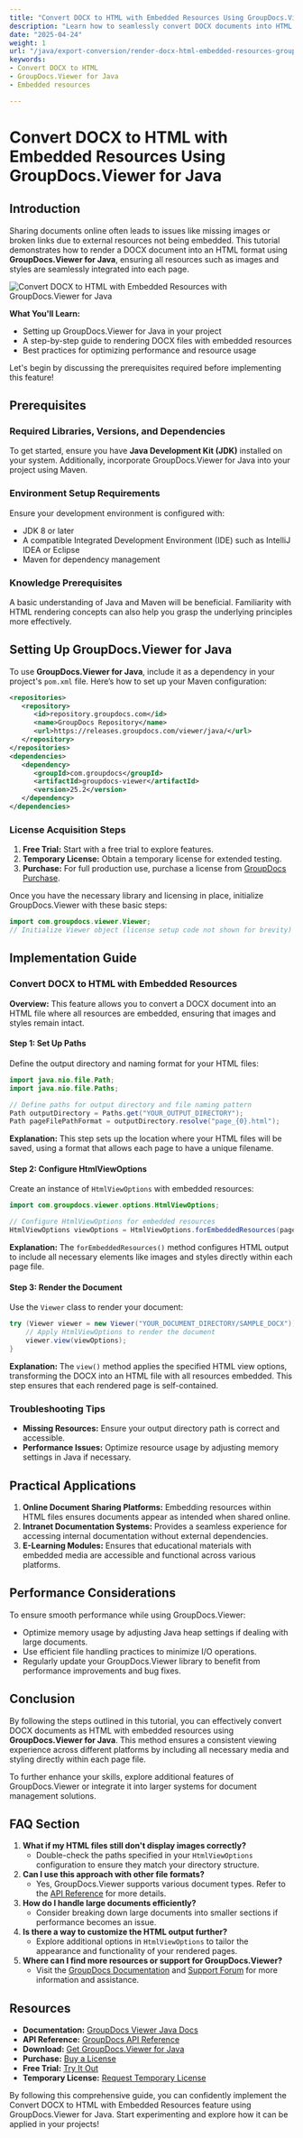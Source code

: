 ```yaml
---
title: "Convert DOCX to HTML with Embedded Resources Using GroupDocs.Viewer for Java"
description: "Learn how to seamlessly convert DOCX documents into HTML format using GroupDocs.Viewer for Java, ensuring all resources are embedded."
date: "2025-04-24"
weight: 1
url: "/java/export-conversion/render-docx-html-embedded-resources-groupdocs-java/"
keywords:
- Convert DOCX to HTML
- GroupDocs.Viewer for Java
- Embedded resources

---
```



# Convert DOCX to HTML with Embedded Resources Using GroupDocs.Viewer for Java

## Introduction

Sharing documents online often leads to issues like missing images or broken links due to external resources not being embedded. This tutorial demonstrates how to render a DOCX document into an HTML format using **GroupDocs.Viewer for Java**, ensuring all resources such as images and styles are seamlessly integrated into each page.

![Convert DOCX to HTML with Embedded Resources with GroupDocs.Viewer for Java](/viewer/export-conversion/convert-docx-to-html-with-embedded-resources-java.png)

**What You'll Learn:**
- Setting up GroupDocs.Viewer for Java in your project
- A step-by-step guide to rendering DOCX files with embedded resources
- Best practices for optimizing performance and resource usage

Let's begin by discussing the prerequisites required before implementing this feature!

## Prerequisites

### Required Libraries, Versions, and Dependencies
To get started, ensure you have **Java Development Kit (JDK)** installed on your system. Additionally, incorporate GroupDocs.Viewer for Java into your project using Maven.

### Environment Setup Requirements
Ensure your development environment is configured with:
- JDK 8 or later
- A compatible Integrated Development Environment (IDE) such as IntelliJ IDEA or Eclipse
- Maven for dependency management

### Knowledge Prerequisites
A basic understanding of Java and Maven will be beneficial. Familiarity with HTML rendering concepts can also help you grasp the underlying principles more effectively.

## Setting Up GroupDocs.Viewer for Java
To use **GroupDocs.Viewer for Java**, include it as a dependency in your project's `pom.xml` file. Here’s how to set up your Maven configuration:

```xml
<repositories>
   <repository>
      <id>repository.groupdocs.com</id>
      <name>GroupDocs Repository</name>
      <url>https://releases.groupdocs.com/viewer/java/</url>
   </repository>
</repositories>
<dependencies>
   <dependency>
      <groupId>com.groupdocs</groupId>
      <artifactId>groupdocs-viewer</artifactId>
      <version>25.2</version>
   </dependency>
</dependencies>
```

### License Acquisition Steps
1. **Free Trial:** Start with a free trial to explore features.
2. **Temporary License:** Obtain a temporary license for extended testing.
3. **Purchase:** For full production use, purchase a license from [GroupDocs Purchase](https://purchase.groupdocs.com/buy).

Once you have the necessary library and licensing in place, initialize GroupDocs.Viewer with these basic steps:

```java
import com.groupdocs.viewer.Viewer;
// Initialize Viewer object (license setup code not shown for brevity)
```

## Implementation Guide

### Convert DOCX to HTML with Embedded Resources
**Overview:** This feature allows you to convert a DOCX document into an HTML file where all resources are embedded, ensuring that images and styles remain intact.

#### Step 1: Set Up Paths
Define the output directory and naming format for your HTML files:

```java
import java.nio.file.Path;
import java.nio.file.Paths;

// Define paths for output directory and file naming pattern
Path outputDirectory = Paths.get("YOUR_OUTPUT_DIRECTORY");
Path pageFilePathFormat = outputDirectory.resolve("page_{0}.html");
```
**Explanation:** This step sets up the location where your HTML files will be saved, using a format that allows each page to have a unique filename.

#### Step 2: Configure HtmlViewOptions
Create an instance of `HtmlViewOptions` with embedded resources:

```java
import com.groupdocs.viewer.options.HtmlViewOptions;

// Configure HtmlViewOptions for embedded resources
HtmlViewOptions viewOptions = HtmlViewOptions.forEmbeddedResources(pageFilePathFormat);
```
**Explanation:** The `forEmbeddedResources()` method configures HTML output to include all necessary elements like images and styles directly within each page file.

#### Step 3: Render the Document
Use the `Viewer` class to render your document:

```java
try (Viewer viewer = new Viewer("YOUR_DOCUMENT_DIRECTORY/SAMPLE_DOCX")) {
    // Apply HtmlViewOptions to render the document
    viewer.view(viewOptions);
}
```
**Explanation:** The `view()` method applies the specified HTML view options, transforming the DOCX into an HTML file with all resources embedded. This step ensures that each rendered page is self-contained.

### Troubleshooting Tips
- **Missing Resources:** Ensure your output directory path is correct and accessible.
- **Performance Issues:** Optimize resource usage by adjusting memory settings in Java if necessary.

## Practical Applications
1. **Online Document Sharing Platforms:** Embedding resources within HTML files ensures documents appear as intended when shared online.
2. **Intranet Documentation Systems:** Provides a seamless experience for accessing internal documentation without external dependencies.
3. **E-Learning Modules:** Ensures that educational materials with embedded media are accessible and functional across various platforms.

## Performance Considerations
To ensure smooth performance while using GroupDocs.Viewer:
- Optimize memory usage by adjusting Java heap settings if dealing with large documents.
- Use efficient file handling practices to minimize I/O operations.
- Regularly update your GroupDocs.Viewer library to benefit from performance improvements and bug fixes.

## Conclusion
By following the steps outlined in this tutorial, you can effectively convert DOCX documents as HTML with embedded resources using **GroupDocs.Viewer for Java**. This method ensures a consistent viewing experience across different platforms by including all necessary media and styling directly within each page file.

To further enhance your skills, explore additional features of GroupDocs.Viewer or integrate it into larger systems for document management solutions.

## FAQ Section
1. **What if my HTML files still don't display images correctly?**
   - Double-check the paths specified in your `HtmlViewOptions` configuration to ensure they match your directory structure.
2. **Can I use this approach with other file formats?**
   - Yes, GroupDocs.Viewer supports various document types. Refer to the [API Reference](https://reference.groupdocs.com/viewer/java/) for more details.
3. **How do I handle large documents efficiently?**
   - Consider breaking down large documents into smaller sections if performance becomes an issue.
4. **Is there a way to customize the HTML output further?**
   - Explore additional options in `HtmlViewOptions` to tailor the appearance and functionality of your rendered pages.
5. **Where can I find more resources or support for GroupDocs.Viewer?**
   - Visit the [GroupDocs Documentation](https://docs.groupdocs.com/viewer/java/) and [Support Forum](https://forum.groupdocs.com/c/viewer/9) for more information and assistance.

## Resources
- **Documentation:** [GroupDocs Viewer Java Docs](https://docs.groupdocs.com/viewer/java/)
- **API Reference:** [GroupDocs API Reference](https://reference.groupdocs.com/viewer/java/)
- **Download:** [Get GroupDocs.Viewer for Java](https://releases.groupdocs.com/viewer/java/)
- **Purchase:** [Buy a License](https://purchase.groupdocs.com/buy)
- **Free Trial:** [Try It Out](https://releases.groupdocs.com/viewer/java/)
- **Temporary License:** [Request Temporary License](https://purchase.groupdocs.com/temporary-license/)

By following this comprehensive guide, you can confidently implement the Convert DOCX to HTML with Embedded Resources feature using GroupDocs.Viewer for Java. Start experimenting and explore how it can be applied in your projects!

